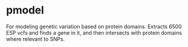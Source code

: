 pmodel
======

For modeling genetic variation based on protein domains.  Extracts 6500 ESP vcfs and finds a gene in it, and then intersects with protein domains where relevant to SNPs.
